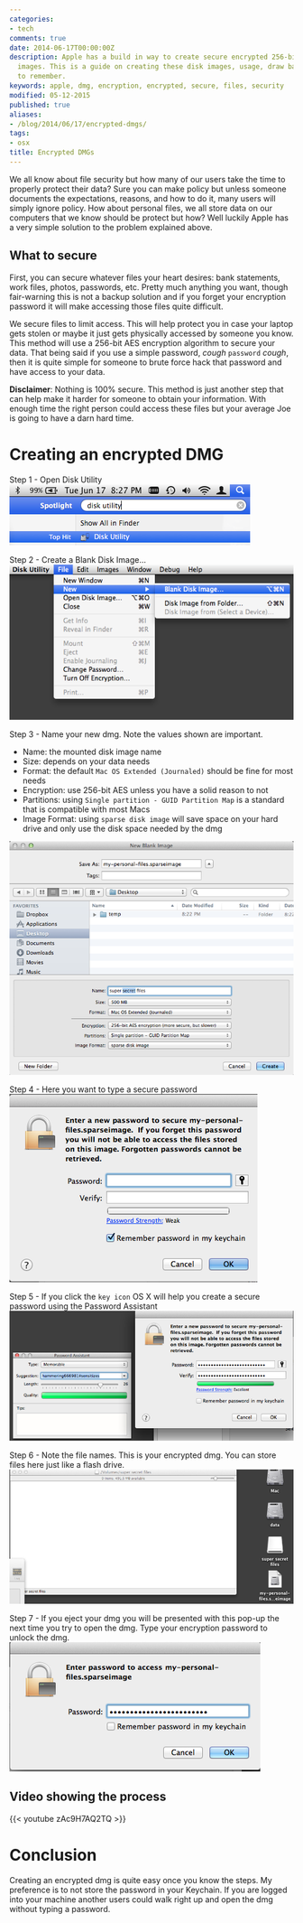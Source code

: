 ```yaml
---
categories:
- tech
comments: true
date: 2014-06-17T00:00:00Z
description: Apple has a build in way to create secure encrypted 256-bit AES disk
  images. This is a guide on creating these disk images, usage, draw backs, and think
  to remember.
keywords: apple, dmg, encryption, encrypted, secure, files, security
modified: 05-12-2015
published: true
aliases:
- /blog/2014/06/17/encrypted-dmgs/
tags:
- osx
title: Encrypted DMGs
---
```


We all know about file security but how many of our users take the time to properly protect their data? Sure you can make policy but unless someone documents the expectations, reasons, and how to do it, many users will simply ignore policy. How about personal files, we all store data on our computers that we know should be protect but how? Well luckily Apple has a very simple solution to the problem explained above.

## What to secure
First, you can secure whatever files your heart desires: bank statements, work files, photos, passwords, etc. Pretty much anything you want, though fair-warning this is not a backup solution and if you forget your encryption password it will make accessing those files quite difficult.

We secure files to limit access. This will help protect you in case your laptop gets stolen or maybe it just gets physically accessed by someone you know. This method will use a 256-bit AES encryption algorithm to secure your data. That being said if you use a simple password, *cough* `password` *cough*, then it is quite simple for someone to brute force hack that password and have access to your data.

**Disclaimer**: Nothing is 100% secure. This method is just another step that can help make it harder for someone to obtain your information. With enough time the right person could access these files but your average Joe is going to have a darn hard time.


# Creating an encrypted DMG
Step 1 - Open Disk Utility  
![](/images/2014-06-17/step1.png)

Step 2 - Create a Blank Disk Image...  
![](/images/2014-06-17/step2.png)

Step 3 - Name your new dmg. Note the values shown are important.

* Name: the mounted disk image name
* Size: depends on your data needs
* Format: the default `Mac OS Extended (Journaled)` should be fine for most needs
* Encryption: use 256-bit AES unless you have a solid reason to not
* Partitions: using `Single partition - GUID Partition Map` is a standard that is compatible with most Macs
* Image Format: using `sparse disk image` will save space on your hard drive and only use the disk space needed by the dmg

![](/images/2014-06-17/step3.png)

Step 4 - Here you want to type a secure password  
![](/images/2014-06-17/step4.png)

Step 5 - If you click the ``key icon`` OS X will help you create a secure password using the Password Assistant  
![](/images/2014-06-17/step5.png)

Step 6 - Note the file names. This is your encrypted dmg. You can store files here just like a flash drive.  
![](/images/2014-06-17/step6.png)

Step 7 - If you eject your dmg you will be presented with this pop-up the next time you try to open the dmg. Type your encryption password to unlock the dmg.  
![](/images/2014-06-17/step7.png)


## Video showing the process

{{< youtube zAc9H7AQ2TQ >}}

# Conclusion
Creating an encrypted dmg is quite easy once you know the steps. My preference is to not store the password in your Keychain. If you are logged into your machine another users could walk right up and open the dmg without typing a password.
